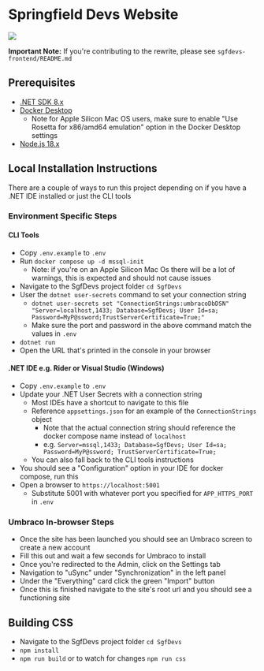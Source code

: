 # Springfield Devs Website

![](https://pbs.twimg.com/profile_banners/2869149607/1567717351/1500x500)

**Important Note:** If you're contributing to the rewrite, please see `sgfdevs-frontend/README.md`

## Prerequisites
- [.NET SDK 8.x](https://dotnet.microsoft.com/en-us/download/dotnet/8.0)
- [Docker Desktop](https://www.docker.com/products/docker-desktop/)
  - Note for Apple Silicon Mac OS users, make sure to enable "Use Rosetta for x86/amd64 emulation" option in the Docker Desktop settings
- [Node.js 18.x](https://nodejs.org/en/download/)

## Local Installation Instructions

There are a couple of ways to run this project depending on if you have a .NET IDE installed or just the CLI tools

### Environment Specific Steps

#### CLI Tools
- Copy `.env.example` to `.env`
- Run `docker compose up -d mssql-init`
  - Note: if you're on an Apple Silicon Mac Os there will be a lot of warnings, this is expected and should not cause issues
- Navigate to the SgfDevs project folder `cd SgfDevs`
- User the `dotnet user-secrets` command to set your connection string
  - `dotnet user-secrets set "ConnectionStrings:umbracoDbDSN" "Server=localhost,1433; Database=SgfDevs; User Id=sa; Password=MyP@ssword;TrustServerCertificate=True;"`
  - Make sure the port and password in the above command match the values in `.env`
- `dotnet run`
- Open the URL that's printed in the console in your browser

#### .NET IDE e.g. Rider or Visual Studio (Windows)
- Copy `.env.example` to `.env`
- Update your .NET User Secrets with a connection string
  - Most IDEs have a shortcut to navigate to this file
  - Reference `appsettings.json` for an example of the `ConnectionStrings` object
    - Note that the actual connection string should reference the docker compose name instead of `localhost`
    - e.g. `Server=mssql,1433; Database=SgfDevs; User Id=sa; Password=MyP@ssword; TrustServerCertificate=True;`
  - You can also fall back to the CLI tools instructions
- You should see a "Configuration" option in your IDE for docker compose, run this
- Open a browser to `https://localhost:5001`
  - Substitute 5001 with whatever port you specified for `APP_HTTPS_PORT` in `.env`

### Umbraco In-browser Steps
- Once the site has been launched you should see an Umbraco screen to create a new account
- Fill this out and wait a few seconds for Umbraco to install
- Once you're redirected to the Admin, click on the Settings tab
- Navigation to "uSync" under "Synchronization" in the left panel
- Under the "Everything" card click the green "Import" button
- Once this is finished navigate to the site's root url and you should see a functioning site

## Building CSS
- Navigate to the SgfDevs project folder `cd SgfDevs`
- `npm install`
- `npm run build` or to watch for changes `npm run css`
